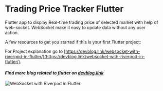 # Trading Price Tracker Flutter

Flutter app to display Real-time trading price of selected market with help of web-socket. WebSocket make it easy to update data without any user action.

A few resources to get you started if this is your first Flutter project:

For Project explanation go to [https://devblog.link/websocket-with-riverpod-in-flutter/](https://devblog.link/websocket-with-riverpod-in-flutter/).

#### _Find more blog related to flutter on [devblog.link](http://devblog.link/)_

![WebSocket with Riverpod in Flutter](https://devblog.link/wp-content/uploads/2022/08/real_time_price_tracker.gif)
